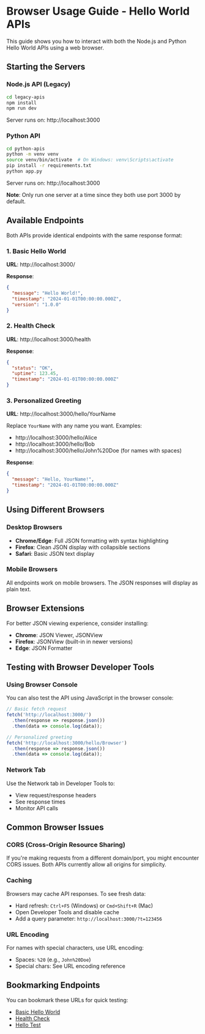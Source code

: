 # Browser Usage Guide - Hello World APIs

This guide shows you how to interact with both the Node.js and Python Hello World APIs using a web browser.

## Starting the Servers

### Node.js API (Legacy)
```bash
cd legacy-apis
npm install
npm run dev
```
Server runs on: http://localhost:3000

### Python API
```bash
cd python-apis
python -m venv venv
source venv/bin/activate  # On Windows: venv\Scripts\activate
pip install -r requirements.txt
python app.py
```
Server runs on: http://localhost:3000

**Note**: Only run one server at a time since they both use port 3000 by default.

## Available Endpoints

Both APIs provide identical endpoints with the same response format:

### 1. Basic Hello World
**URL**: http://localhost:3000/

**Response**:
```json
{
  "message": "Hello World!",
  "timestamp": "2024-01-01T00:00:00.000Z", 
  "version": "1.0.0"
}
```

### 2. Health Check
**URL**: http://localhost:3000/health

**Response**:
```json
{
  "status": "OK",
  "uptime": 123.45,
  "timestamp": "2024-01-01T00:00:00.000Z"
}
```

### 3. Personalized Greeting
**URL**: http://localhost:3000/hello/YourName

Replace `YourName` with any name you want. Examples:
- http://localhost:3000/hello/Alice
- http://localhost:3000/hello/Bob
- http://localhost:3000/hello/John%20Doe (for names with spaces)

**Response**:
```json
{
  "message": "Hello, YourName!",
  "timestamp": "2024-01-01T00:00:00.000Z"
}
```

## Using Different Browsers

### Desktop Browsers
- **Chrome/Edge**: Full JSON formatting with syntax highlighting
- **Firefox**: Clean JSON display with collapsible sections
- **Safari**: Basic JSON text display

### Mobile Browsers
All endpoints work on mobile browsers. The JSON responses will display as plain text.

## Browser Extensions

For better JSON viewing experience, consider installing:
- **Chrome**: JSON Viewer, JSONView
- **Firefox**: JSONView (built-in in newer versions)
- **Edge**: JSON Formatter

## Testing with Browser Developer Tools

### Using Browser Console
You can also test the API using JavaScript in the browser console:

```javascript
// Basic fetch request
fetch('http://localhost:3000/')
  .then(response => response.json())
  .then(data => console.log(data));

// Personalized greeting
fetch('http://localhost:3000/hello/Browser')
  .then(response => response.json())
  .then(data => console.log(data));
```

### Network Tab
Use the Network tab in Developer Tools to:
- View request/response headers
- See response times
- Monitor API calls

## Common Browser Issues

### CORS (Cross-Origin Resource Sharing)
If you're making requests from a different domain/port, you might encounter CORS issues. Both APIs currently allow all origins for simplicity.

### Caching
Browsers may cache API responses. To see fresh data:
- Hard refresh: `Ctrl+F5` (Windows) or `Cmd+Shift+R` (Mac)
- Open Developer Tools and disable cache
- Add a query parameter: `http://localhost:3000/?t=123456`

### URL Encoding
For names with special characters, use URL encoding:
- Spaces: `%20` (e.g., `John%20Doe`)
- Special chars: See URL encoding reference

## Bookmarking Endpoints

You can bookmark these URLs for quick testing:
- [Basic Hello World](http://localhost:3000/)
- [Health Check](http://localhost:3000/health)
- [Hello Test](http://localhost:3000/hello/Test)